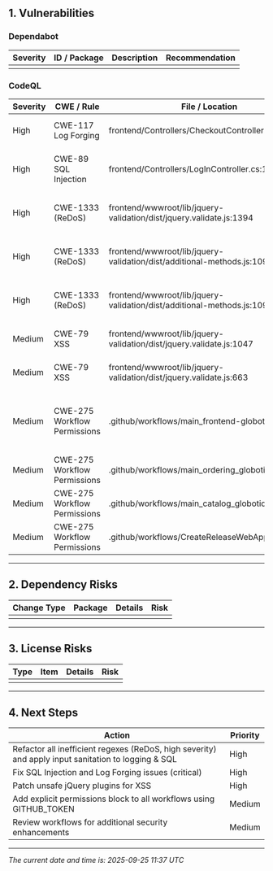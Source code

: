## 1. Vulnerabilities

### Dependabot
| Severity | ID / Package | Description | Recommendation |
|----------|--------------|-------------|----------------|
|          |              |             |                |

### CodeQL
| Severity | CWE / Rule | File / Location | Description | Recommendation |
|----------|------------|-----------------|-------------|----------------|
| High     | CWE-117 Log Forging | frontend/Controllers/CheckoutController.cs:51 | Log entries created from user input | Sanitize user input before logging |
| High     | CWE-89 SQL Injection | frontend/Controllers/LogInController.cs:17 | SQL query built from user-controlled sources | Use parameterized queries |
| High     | CWE-1333 (ReDoS) | frontend/wwwroot/lib/jquery-validation/dist/jquery.validate.js:1394 | Inefficient regex may lead to denial-of-service | Refactor regex to avoid exponential backtracking |
| High     | CWE-1333 (ReDoS) | frontend/wwwroot/lib/jquery-validation/dist/additional-methods.js:1092 | Inefficient regex may lead to denial-of-service | Refactor regex to avoid exponential backtracking |
| High     | CWE-1333 (ReDoS) | frontend/wwwroot/lib/jquery-validation/dist/additional-methods.js:1092 | Inefficient regex may lead to denial-of-service | Refactor regex to avoid exponential backtracking |
| Medium   | CWE-79 XSS | frontend/wwwroot/lib/jquery-validation/dist/jquery.validate.js:1047 | Unsafe jQuery plugin, potential XSS | Harden plugin and validate input |
| Medium   | CWE-79 XSS | frontend/wwwroot/lib/jquery-validation/dist/jquery.validate.js:663 | Unsafe jQuery plugin, potential XSS | Harden plugin and validate input |
| Medium   | CWE-275 Workflow Permissions | .github/workflows/main_frontend-globoticket.yml | Workflow is missing explicit permissions for GITHUB_TOKEN (multiple sections) | Set explicit permissions block in workflow YAML |
| Medium   | CWE-275 Workflow Permissions | .github/workflows/main_ordering_globoticket.yml:14 | Workflow is missing explicit permissions | Set explicit permissions block in workflow YAML |
| Medium   | CWE-275 Workflow Permissions | .github/workflows/main_catalog_globoticket.yml:11 | Workflow is missing explicit permissions | Set explicit permissions block in workflow YAML |
| Medium   | CWE-275 Workflow Permissions | .github/workflows/CreateReleaseWebApp.yaml:6 | Workflow is missing explicit permissions | Set explicit permissions block in workflow YAML |

---

## 2. Dependency Risks

| Change Type | Package | Details | Risk |
|-------------|---------|---------|------|
|             |         |         |      |

---

## 3. License Risks

| Type | Item | Details | Risk |
|------|------|---------|------|
|      |      |         |      |

---

## 4. Next Steps

| Action | Priority |
|--------|----------|
| Refactor all inefficient regexes (ReDoS, high severity) and apply input sanitation to logging & SQL | High |
| Fix SQL Injection and Log Forging issues (critical) | High |
| Patch unsafe jQuery plugins for XSS | High |
| Add explicit permissions block to all workflows using GITHUB_TOKEN | Medium |
| Review workflows for additional security enhancements | Medium |

---

_The current date and time is: 2025-09-25 11:37 UTC_